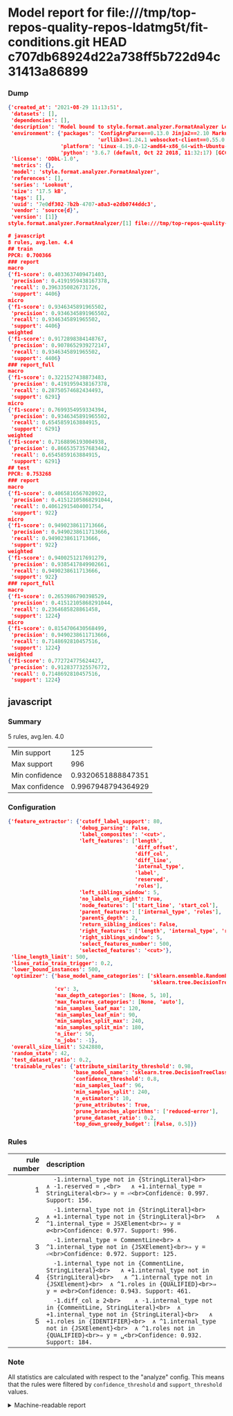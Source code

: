 # Model report for file:///tmp/top-repos-quality-repos-ldatmg5t/fit-conditions.git HEAD c707db68924d22a738ff5b722d94c31413a86899

### Dump

```json
{'created_at': '2021-08-29 11:13:51',
 'datasets': [],
 'dependencies': [],
 'description': 'Model bound to style.format.analyzer.FormatAnalyzer Lookout analyzer.',
 'environment': {'packages': 'ConfigArgParse==0.13.0 Jinja2==2.10 MarkupSafe==1.1.1 PyStemmer==1.3.0 PyYAML==5.1 Pympler==0.5 SQLAlchemy==1.2.10 SQLAlchemy-Utils==0.33.3 asdf==2.3.2 bblfsh==2.12.7 boto==2.49.0 boto3==1.9.130 botocore==1.12.130 cachetools==2.0.1 certifi==2019.3.9 chardet==3.0.4 clint==0.5.1 docker==3.7.0 docker-pycreds==0.4.0 dulwich==0.19.11 grpcio==1.19.0 grpcio-tools==1.19.0 humanfriendly==4.16.1 humanize==0.5.1 idna==2.8 jmespath==0.9.4 jsonschema==2.6.0 lookout-sdk==0.4.1 lookout-sdk-ml==0.19.0 lookout-style==0.2.0 lz4==2.1.6 modelforge==0.12.1 numpy==1.16.2 packaging==19.0 pandas==0.22.0 pip==19.0.3 protobuf==3.7.0 psycopg2-binary==2.7.5 pygtrie==2.3 pyparsing==2.3.1 python-dateutil==2.8.0 python-igraph==0.7.1.post6 pytz==2019.1 requests==2.21.0 requirements-parser==0.2.0 scikit-learn==0.20.1 scikit-optimize==0.5.2 scipy==1.2.1 semantic-version==2.6.0 setuptools==40.8.0 six==1.12.0 smart-open==1.8.1 sourced-ml==0.8.2 spdx==2.5.0 stringcase==1.2.0 tabulate==0.8.2 tqdm==4.31.1 '
                             'urllib3==1.24.1 websocket-client==0.55.0 xxhash==1.3.0',
                 'platform': 'Linux-4.19.0-12-amd64-x86_64-with-Ubuntu-18.04-bionic',
                 'python': '3.6.7 (default, Oct 22 2018, 11:32:17) [GCC 8.2.0]'},
 'license': 'ODbL-1.0',
 'metrics': {},
 'model': 'style.format.analyzer.FormatAnalyzer',
 'references': [],
 'series': 'Lookout',
 'size': '17.5 kB',
 'tags': [],
 'uuid': '7e0df302-7b2b-4707-a8a3-e2db0744ddc3',
 'vendor': 'source{d}',
 'version': [1]}
style.format.analyzer.FormatAnalyzer/[1] file:///tmp/top-repos-quality-repos-ldatmg5t/fit-conditions.git c707db68924d22a738ff5b722d94c31413a86899

# javascript
8 rules, avg.len. 4.4
## train
PPCR: 0.700366
### report
macro
{'f1-score': 0.4033637409471403,
 'precision': 0.4191959438167378,
 'recall': 0.3963350826731726,
 'support': 4406}
micro
{'f1-score': 0.9346345891965502,
 'precision': 0.9346345891965502,
 'recall': 0.9346345891965502,
 'support': 4406}
weighted
{'f1-score': 0.9172898384148767,
 'precision': 0.9078652939272147,
 'recall': 0.9346345891965502,
 'support': 4406}
### report_full
macro
{'f1-score': 0.3221527438873483,
 'precision': 0.4191959438167378,
 'recall': 0.28750574682434493,
 'support': 6291}
micro
{'f1-score': 0.7699354959334394,
 'precision': 0.9346345891965502,
 'recall': 0.6545859163884915,
 'support': 6291}
weighted
{'f1-score': 0.7168896193004938,
 'precision': 0.8665357357683442,
 'recall': 0.6545859163884915,
 'support': 6291}
## test
PPCR: 0.753268
### report
macro
{'f1-score': 0.4065816567020922,
 'precision': 0.41512105868291044,
 'recall': 0.40612915404001754,
 'support': 922}
micro
{'f1-score': 0.9490238611713666,
 'precision': 0.9490238611713666,
 'recall': 0.9490238611713666,
 'support': 922}
weighted
{'f1-score': 0.9400251217691279,
 'precision': 0.9385417849902661,
 'recall': 0.9490238611713666,
 'support': 922}
### report_full
macro
{'f1-score': 0.2653986790398529,
 'precision': 0.41512105868291044,
 'recall': 0.2364685828861458,
 'support': 1224}
micro
{'f1-score': 0.8154706430568499,
 'precision': 0.9490238611713666,
 'recall': 0.7148692810457516,
 'support': 1224}
weighted
{'f1-score': 0.772724775624427,
 'precision': 0.9128377325576772,
 'recall': 0.7148692810457516,
 'support': 1224}
```

## javascript
### Summary
5 rules, avg.len. 4.0

| | |
|-|-|
|Min support|125|
|Max support|996|
|Min confidence|0.9320651888847351|
|Max confidence|0.9967948794364929|

### Configuration

```json
{'feature_extractor': {'cutoff_label_support': 80,
                       'debug_parsing': False,
                       'label_composites': '<cut>',
                       'left_features': ['length',
                                         'diff_offset',
                                         'diff_col',
                                         'diff_line',
                                         'internal_type',
                                         'label',
                                         'reserved',
                                         'roles'],
                       'left_siblings_window': 5,
                       'no_labels_on_right': True,
                       'node_features': ['start_line', 'start_col'],
                       'parent_features': ['internal_type', 'roles'],
                       'parents_depth': 2,
                       'return_sibling_indices': False,
                       'right_features': ['length', 'internal_type', 'reserved', 'roles'],
                       'right_siblings_window': 5,
                       'select_features_number': 500,
                       'selected_features': '<cut>'},
 'line_length_limit': 500,
 'lines_ratio_train_trigger': 0.2,
 'lower_bound_instances': 500,
 'optimizer': {'base_model_name_categories': ['sklearn.ensemble.RandomForestClassifier',
                                              'sklearn.tree.DecisionTreeClassifier'],
               'cv': 3,
               'max_depth_categories': [None, 5, 10],
               'max_features_categories': [None, 'auto'],
               'min_samples_leaf_max': 120,
               'min_samples_leaf_min': 90,
               'min_samples_split_max': 240,
               'min_samples_split_min': 180,
               'n_iter': 50,
               'n_jobs': -1},
 'overall_size_limit': 5242880,
 'random_state': 42,
 'test_dataset_ratio': 0.2,
 'trainable_rules': {'attribute_similarity_threshold': 0.98,
                     'base_model_name': 'sklearn.tree.DecisionTreeClassifier',
                     'confidence_threshold': 0.8,
                     'min_samples_leaf': 96,
                     'min_samples_split': 240,
                     'n_estimators': 10,
                     'prune_attributes': True,
                     'prune_branches_algorithms': ['reduced-error'],
                     'prune_dataset_ratio': 0.2,
                     'top_down_greedy_budget': [False, 0.5]}}
```

### Rules

| rule number | description |
|----:|:-----|
| 1 | `  -1.internal_type not in {StringLiteral}<br>	∧ -1.reserved = ,<br>	∧ +1.internal_type = StringLiteral<br>⇒ y = ⏎<br>Confidence: 0.997. Support: 156.` |
| 2 | `  -1.internal_type not in {StringLiteral}<br>	∧ +1.internal_type not in {StringLiteral}<br>	∧ ^1.internal_type = JSXElement<br>⇒ y = ∅<br>Confidence: 0.977. Support: 996.` |
| 3 | `  -1.internal_type = CommentLine<br>	∧ ^1.internal_type not in {JSXElement}<br>⇒ y = ⏎<br>Confidence: 0.972. Support: 125.` |
| 4 | `  -1.internal_type not in {CommentLine, StringLiteral}<br>	∧ +1.internal_type not in {StringLiteral}<br>	∧ ^1.internal_type not in {JSXElement}<br>	∧ ^1.roles in {QUALIFIED}<br>⇒ y = ∅<br>Confidence: 0.943. Support: 461.` |
| 5 | `  -1.diff_col ≥ 2<br>	∧ -1.internal_type not in {CommentLine, StringLiteral}<br>	∧ +1.internal_type not in {StringLiteral}<br>	∧ +1.roles in {IDENTIFIER}<br>	∧ ^1.internal_type not in {JSXElement}<br>	∧ ^1.roles not in {QUALIFIED}<br>⇒ y = ␣<br>Confidence: 0.932. Support: 184.` |

### Note
All statistics are calculated with respect to the "analyze" config. This means that the rules were filtered by
`confidence_threshold` and `support_threshold` values.

<details>
    <summary>Machine-readable report</summary>
```json
{"javascript": {"avg_rule_len": 4.0, "max_conf": 0.9967948794364929, "max_support": 996, "min_conf": 0.9320651888847351, "min_support": 125, "num_rules": 5}}
```
</details>
